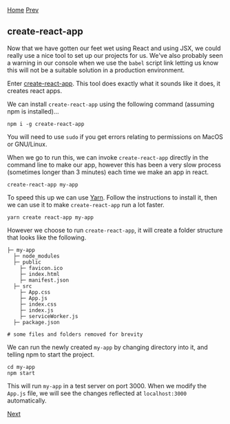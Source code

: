 [Home](https://github.com/wgoode3/react-notes/blob/master/README.md)
[Prev](https://github.com/wgoode3/react-notes/blob/master/babel-and-jsx.md)

## create-react-app

Now that we have gotten our feet wet using React and using JSX, we could really use a nice tool to set up our projects for us. We've also probably seen a warning in our console when we use the ```babel``` script link letting us know this will not be a suitable solution in a production environment. 

Enter [create-react-app](https://github.com/facebook/create-react-app). This tool does exactly what it sounds like it does, it creates react apps. 

We can install ```create-react-app``` using the following command (assuming npm is installed)...

```shell
npm i -g create-react-app
```

You will need to use ```sudo``` if you get errors relating to permissions on MacOS or GNU/Linux.

When we go to run this, we can invoke ```create-react-app``` directly in the command line to make our app, however this has been a very slow process (sometimes longer than 3 minutes) each time we make an app in react.

```shell
create-react-app my-app
```

 To speed this up we can use [Yarn](https://yarnpkg.com/en/docs/install). Follow the instructions to install it, then we can use it to make ```create-react-app``` run a lot faster.

```shell
yarn create react-app my-app
```

However we choose to run ```create-react-app```, it will create a folder structure that looks like the following.

```
├─ my-app
  ├─ node_modules
  ├─ public
    ├─ favicon.ico
    ├─ index.html
    ├─ manifest.json
  ├─ src
    ├─ App.css
    ├─ App.js
    ├─ index.css
    ├─ index.js
    ├─ serviceWorker.js
  ├─ package.json

# some files and folders removed for brevity
```

We can run the newly created ```my-app``` by changing directory into it, and telling npm to start the project.

```shell
cd my-app
npm start
```

This will run ```my-app``` in a test server on port 3000. When we modify the ```App.js``` file, we will see the changes reflected at ```localhost:3000``` automatically.

[Next](https://github.com/wgoode3/react-notes/blob/master/howToJSX.md)
